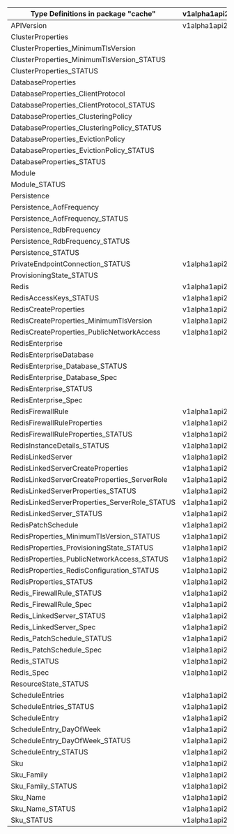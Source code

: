 | Type Definitions in package "cache"           | v1alpha1api20201201 | v1alpha1api20210301 | v1beta20201201 | v1beta20210301 |
|-----------------------------------------------|---------------------|---------------------|----------------|----------------|
| APIVersion                                    | v1alpha1api20201201 | v1alpha1api20210301 | v1beta20201201 | v1beta20210301 |
| ClusterProperties                             |                     | v1alpha1api20210301 |                | v1beta20210301 |
| ClusterProperties_MinimumTlsVersion           |                     | v1alpha1api20210301 |                | v1beta20210301 |
| ClusterProperties_MinimumTlsVersion_STATUS    |                     | v1alpha1api20210301 |                | v1beta20210301 |
| ClusterProperties_STATUS                      |                     | v1alpha1api20210301 |                | v1beta20210301 |
| DatabaseProperties                            |                     | v1alpha1api20210301 |                | v1beta20210301 |
| DatabaseProperties_ClientProtocol             |                     | v1alpha1api20210301 |                | v1beta20210301 |
| DatabaseProperties_ClientProtocol_STATUS      |                     | v1alpha1api20210301 |                | v1beta20210301 |
| DatabaseProperties_ClusteringPolicy           |                     | v1alpha1api20210301 |                | v1beta20210301 |
| DatabaseProperties_ClusteringPolicy_STATUS    |                     | v1alpha1api20210301 |                | v1beta20210301 |
| DatabaseProperties_EvictionPolicy             |                     | v1alpha1api20210301 |                | v1beta20210301 |
| DatabaseProperties_EvictionPolicy_STATUS      |                     | v1alpha1api20210301 |                | v1beta20210301 |
| DatabaseProperties_STATUS                     |                     | v1alpha1api20210301 |                | v1beta20210301 |
| Module                                        |                     | v1alpha1api20210301 |                | v1beta20210301 |
| Module_STATUS                                 |                     | v1alpha1api20210301 |                | v1beta20210301 |
| Persistence                                   |                     | v1alpha1api20210301 |                | v1beta20210301 |
| Persistence_AofFrequency                      |                     | v1alpha1api20210301 |                | v1beta20210301 |
| Persistence_AofFrequency_STATUS               |                     | v1alpha1api20210301 |                | v1beta20210301 |
| Persistence_RdbFrequency                      |                     | v1alpha1api20210301 |                | v1beta20210301 |
| Persistence_RdbFrequency_STATUS               |                     | v1alpha1api20210301 |                | v1beta20210301 |
| Persistence_STATUS                            |                     | v1alpha1api20210301 |                | v1beta20210301 |
| PrivateEndpointConnection_STATUS              | v1alpha1api20201201 | v1alpha1api20210301 | v1beta20201201 | v1beta20210301 |
| ProvisioningState_STATUS                      |                     | v1alpha1api20210301 |                | v1beta20210301 |
| Redis                                         | v1alpha1api20201201 |                     | v1beta20201201 |                |
| RedisAccessKeys_STATUS                        | v1alpha1api20201201 |                     | v1beta20201201 |                |
| RedisCreateProperties                         | v1alpha1api20201201 |                     | v1beta20201201 |                |
| RedisCreateProperties_MinimumTlsVersion       | v1alpha1api20201201 |                     | v1beta20201201 |                |
| RedisCreateProperties_PublicNetworkAccess     | v1alpha1api20201201 |                     | v1beta20201201 |                |
| RedisEnterprise                               |                     | v1alpha1api20210301 |                | v1beta20210301 |
| RedisEnterpriseDatabase                       |                     | v1alpha1api20210301 |                | v1beta20210301 |
| RedisEnterprise_Database_STATUS               |                     | v1alpha1api20210301 |                | v1beta20210301 |
| RedisEnterprise_Database_Spec                 |                     | v1alpha1api20210301 |                | v1beta20210301 |
| RedisEnterprise_STATUS                        |                     | v1alpha1api20210301 |                | v1beta20210301 |
| RedisEnterprise_Spec                          |                     | v1alpha1api20210301 |                | v1beta20210301 |
| RedisFirewallRule                             | v1alpha1api20201201 |                     | v1beta20201201 |                |
| RedisFirewallRuleProperties                   | v1alpha1api20201201 |                     | v1beta20201201 |                |
| RedisFirewallRuleProperties_STATUS            | v1alpha1api20201201 |                     | v1beta20201201 |                |
| RedisInstanceDetails_STATUS                   | v1alpha1api20201201 |                     | v1beta20201201 |                |
| RedisLinkedServer                             | v1alpha1api20201201 |                     | v1beta20201201 |                |
| RedisLinkedServerCreateProperties             | v1alpha1api20201201 |                     | v1beta20201201 |                |
| RedisLinkedServerCreateProperties_ServerRole  | v1alpha1api20201201 |                     | v1beta20201201 |                |
| RedisLinkedServerProperties_STATUS            | v1alpha1api20201201 |                     | v1beta20201201 |                |
| RedisLinkedServerProperties_ServerRole_STATUS | v1alpha1api20201201 |                     | v1beta20201201 |                |
| RedisLinkedServer_STATUS                      | v1alpha1api20201201 |                     | v1beta20201201 |                |
| RedisPatchSchedule                            | v1alpha1api20201201 |                     | v1beta20201201 |                |
| RedisProperties_MinimumTlsVersion_STATUS      | v1alpha1api20201201 |                     | v1beta20201201 |                |
| RedisProperties_ProvisioningState_STATUS      | v1alpha1api20201201 |                     | v1beta20201201 |                |
| RedisProperties_PublicNetworkAccess_STATUS    | v1alpha1api20201201 |                     | v1beta20201201 |                |
| RedisProperties_RedisConfiguration_STATUS     | v1alpha1api20201201 |                     | v1beta20201201 |                |
| RedisProperties_STATUS                        | v1alpha1api20201201 |                     | v1beta20201201 |                |
| Redis_FirewallRule_STATUS                     | v1alpha1api20201201 |                     | v1beta20201201 |                |
| Redis_FirewallRule_Spec                       | v1alpha1api20201201 |                     | v1beta20201201 |                |
| Redis_LinkedServer_STATUS                     | v1alpha1api20201201 |                     | v1beta20201201 |                |
| Redis_LinkedServer_Spec                       | v1alpha1api20201201 |                     | v1beta20201201 |                |
| Redis_PatchSchedule_STATUS                    | v1alpha1api20201201 |                     | v1beta20201201 |                |
| Redis_PatchSchedule_Spec                      | v1alpha1api20201201 |                     | v1beta20201201 |                |
| Redis_STATUS                                  | v1alpha1api20201201 |                     | v1beta20201201 |                |
| Redis_Spec                                    | v1alpha1api20201201 |                     | v1beta20201201 |                |
| ResourceState_STATUS                          |                     | v1alpha1api20210301 |                | v1beta20210301 |
| ScheduleEntries                               | v1alpha1api20201201 |                     | v1beta20201201 |                |
| ScheduleEntries_STATUS                        | v1alpha1api20201201 |                     | v1beta20201201 |                |
| ScheduleEntry                                 | v1alpha1api20201201 |                     | v1beta20201201 |                |
| ScheduleEntry_DayOfWeek                       | v1alpha1api20201201 |                     | v1beta20201201 |                |
| ScheduleEntry_DayOfWeek_STATUS                | v1alpha1api20201201 |                     | v1beta20201201 |                |
| ScheduleEntry_STATUS                          | v1alpha1api20201201 |                     | v1beta20201201 |                |
| Sku                                           | v1alpha1api20201201 | v1alpha1api20210301 | v1beta20201201 | v1beta20210301 |
| Sku_Family                                    | v1alpha1api20201201 |                     | v1beta20201201 |                |
| Sku_Family_STATUS                             | v1alpha1api20201201 |                     | v1beta20201201 |                |
| Sku_Name                                      | v1alpha1api20201201 | v1alpha1api20210301 | v1beta20201201 | v1beta20210301 |
| Sku_Name_STATUS                               | v1alpha1api20201201 | v1alpha1api20210301 | v1beta20201201 | v1beta20210301 |
| Sku_STATUS                                    | v1alpha1api20201201 | v1alpha1api20210301 | v1beta20201201 | v1beta20210301 |
